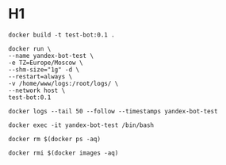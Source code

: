 
# H1

```shell script
docker build -t test-bot:0.1 .
```

```shell script
docker run \
--name yandex-bot-test \
-e TZ=Europe/Moscow \
--shm-size="1g" -d \
--restart=always \
-v /home/www/logs:/root/logs/ \
--network host \
test-bot:0.1
```

```shell script
docker logs --tail 50 --follow --timestamps yandex-bot-test
```

```shell script
docker exec -it yandex-bot-test /bin/bash
```

```shell script
docker rm $(docker ps -aq)
```

```shell script
docker rmi $(docker images -aq)
```